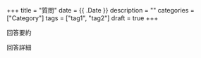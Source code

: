 +++
title = "質問"
date = {{ .Date }}
description = ""
categories = ["Category"]
tags = ["tag1", "tag2"]
draft = true
+++

回答要約
<!--more-->

回答詳細